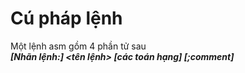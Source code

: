# Cú pháp lệnh

Một lệnh asm gồm 4 phần tử sau  
    ***[Nhãn lệnh:]    <tên lệnh>    [các toán hạng]   [;comment]*** 

